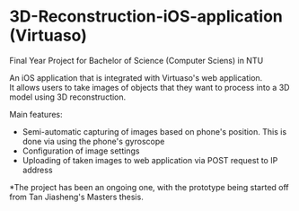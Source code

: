 # 3D-Reconstruction-iOS-application (Virtuaso)
Final Year Project for Bachelor of Science (Computer Sciens) in NTU

An iOS application that is integrated with Virtuaso's web application. <br>
It allows users to take images of objects that they want to process into a 3D model using 3D reconstruction.

Main features:
- Semi-automatic capturing of images based on phone's position. This is done via using the phone's gyroscope
- Configuration of image settings
- Uploading of taken images to web application via POST request to IP address

*The project has been an ongoing one, with the prototype being started off from Tan Jiasheng's Masters thesis.
